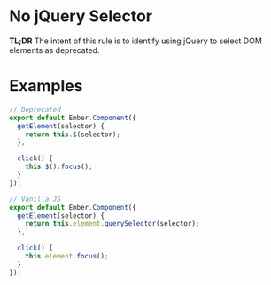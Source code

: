 # No jQuery Selector

**TL;DR** The intent of this rule is to identify using jQuery to select DOM elements as deprecated.

# Examples

```js
// Deprecated
export default Ember.Component({
  getElement(selector) {
    return this.$(selector);
  },

  click() {
    this.$().focus();
  }
});

// Vanilla JS
export default Ember.Component({
  getElement(selector) {
    return this.element.querySelector(selector);
  },

  click() {
    this.element.focus();
  }
});
```
